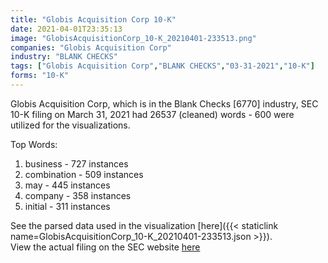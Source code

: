 ```yaml
---
title: "Globis Acquisition Corp 10-K"
date: 2021-04-01T23:35:13
image: "GlobisAcquisitionCorp_10-K_20210401-233513.png"
companies: "Globis Acquisition Corp"
industry: "BLANK CHECKS"
tags: ["Globis Acquisition Corp","BLANK CHECKS","03-31-2021","10-K"]
forms: "10-K"
---
```

Globis Acquisition Corp, which is in the Blank Checks [6770] industry, SEC 10-K filing on March 31, 2021 had 26537 (cleaned) words - 600 were utilized for the visualizations.

Top Words:
1. business - 727 instances
2. combination - 509 instances
3. may - 445 instances
4. company - 358 instances
5. initial - 311 instances


See the parsed data used in the visualization [here]({{< staticlink name=GlobisAcquisitionCorp_10-K_20210401-233513.json >}}).  
View the actual filing on the SEC website [here](https://www.sec.gov/Archives/edgar/data/1823383/0001493152-21-007352.txt)